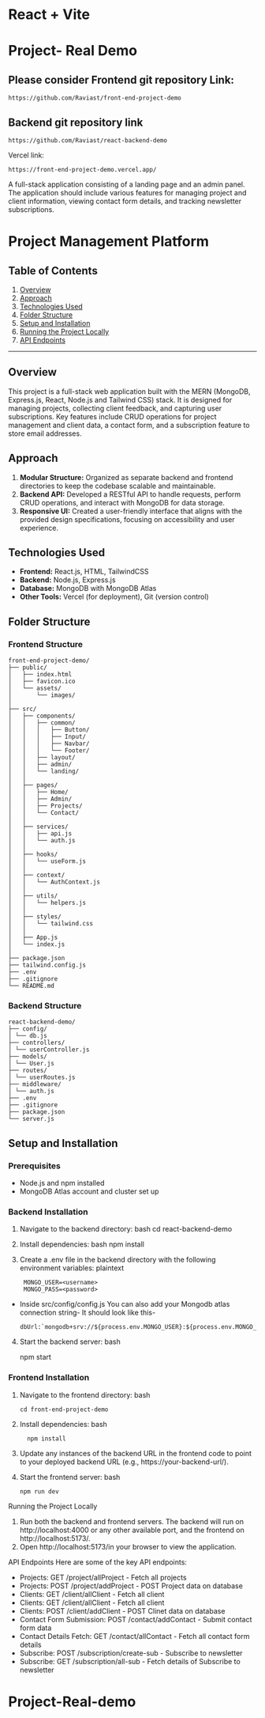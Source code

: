 # React + Vite

# Project- Real Demo

## Please consider Frontend git repository Link:
```
https://github.com/Raviast/front-end-project-demo
```

## Backend git repository link
```
https://github.com/Raviast/react-backend-demo
```
Vercel link:
```
https://front-end-project-demo.vercel.app/
```

A full-stack application consisting of a landing page and an admin panel. The application should include various features for managing project and client information, viewing contact form details, and tracking newsletter subscriptions.


# Project Management Platform

## Table of Contents

1. [Overview](#overview)
2. [Approach](#approach)
3. [Technologies Used](#technologies-used)
4. [Folder Structure](#folder-structure)
5. [Setup and Installation](#setup-and-installation)
6. [Running the Project Locally](#running-the-project-locally)
7. [API Endpoints](#api-endpoints)

---

## Overview

This project is a full-stack web application built with the MERN (MongoDB, Express.js, React, Node.js and Tailwind CSS) stack. It is designed for managing projects, collecting client feedback, and capturing user subscriptions. Key features include CRUD operations for project management and client data, a contact form, and a subscription feature to store email addresses.

## Approach

1. **Modular Structure:** Organized as separate backend and frontend directories to keep the codebase scalable and maintainable.
2. **Backend API:** Developed a RESTful API to handle requests, perform CRUD operations, and interact with MongoDB for data storage.
3. **Responsive UI:** Created a user-friendly interface that aligns with the provided design specifications, focusing on accessibility and user experience.

## Technologies Used

- **Frontend:** React.js, HTML, TailwindCSS
- **Backend:** Node.js, Express.js
- **Database:** MongoDB with MongoDB Atlas
- **Other Tools:** Vercel (for deployment), Git (version control)

## Folder Structure

### Frontend Structure
```
front-end-project-demo/
├── public/
│   ├── index.html
│   ├── favicon.ico
│   └── assets/
│       └── images/
│
├── src/
│   ├── components/
│   │   ├── common/
│   │   │   ├── Button/
│   │   │   ├── Input/
│   │   │   ├── Navbar/
│   │   │   └── Footer/
│   │   ├── layout/
│   │   ├── admin/
│   │   └── landing/
│   │
│   ├── pages/
│   │   ├── Home/
│   │   ├── Admin/
│   │   ├── Projects/
│   │   └── Contact/
│   │
│   ├── services/
│   │   ├── api.js
│   │   └── auth.js
│   │
│   ├── hooks/
│   │   └── useForm.js
│   │
│   ├── context/
│   │   └── AuthContext.js
│   │
│   ├── utils/
│   │   └── helpers.js
│   │
│   ├── styles/
│   │   └── tailwind.css
│   │
│   ├── App.js
│   └── index.js
│
├── package.json
├── tailwind.config.js
├── .env
├── .gitignore
└── README.md

```

### Backend Structure
```
react-backend-demo/
├── config/
│ └── db.js
├── controllers/
│ └── userController.js
├── models/
│ └── User.js
├── routes/
│ └── userRoutes.js
├── middleware/
│ └── auth.js
├── .env
├── .gitignore
├── package.json
└── server.js
```


## Setup and Installation

### Prerequisites
- Node.js and npm installed
- MongoDB Atlas account and cluster set up

### Backend Installation

1. Navigate to the backend directory:
bash
             cd react-backend-demo
   
2. Install dependencies:
bash
        npm install

      
3. Create a .env file in the backend directory with the following environment variables:
plaintext

        MONGO_USER=<username>
        MONGO_PASS=<password>
- Inside src/config/config.js
    You can also add your Mongodb atlas 
    connection string-
    It should look like this-
    ```
    dbUrl:`mongodb+srv://${process.env.MONGO_USER}:${process.env.MONGO_PASS}@cluster0.ngfwe.mongodb.net/RealTrust`
    ```
4. Start the backend server:
bash

      npm start

      
### Frontend Installation
1. Navigate to the frontend directory:
bash
    ```
    cd front-end-project-demo
    ```
      
2. Install dependencies:
bash
    ```
      npm install
    ```
      
3. Update any instances of the backend URL in the frontend code to point to your deployed backend URL (e.g., https://your-backend-url/).
4. Start the frontend server:
bash
    ```
    npm run dev
    ```
        
Running the Project Locally
1. Run both the backend and frontend servers. The backend will run on http://localhost:4000 or any other available port, and the frontend on http://localhost:5173/.
2. Open http://localhost:5173/in your browser to view the application.


API Endpoints
Here are some of the key API endpoints:

- Projects: GET /project/allProject - Fetch all projects
- Projects: POST /project/addProject - POST Project data on database
- Clients: GET /client/allClient - Fetch all client 
- Clients: GET /client/allClient - Fetch all client
- Clients: POST /client/addClient - POST Clinet data on database
- Contact Form Submission: POST /contact/addContact - 
Submit contact form data
- Contact Details Fetch: GET /contact/allContact - 
Fetch all contact form details
- Subscribe: POST /subscription/create-sub - Subscribe to newsletter
- Subscribe: GET /subscription/all-sub - Fetch details of Subscribe to newsletter



        
# Project-Real-demo
